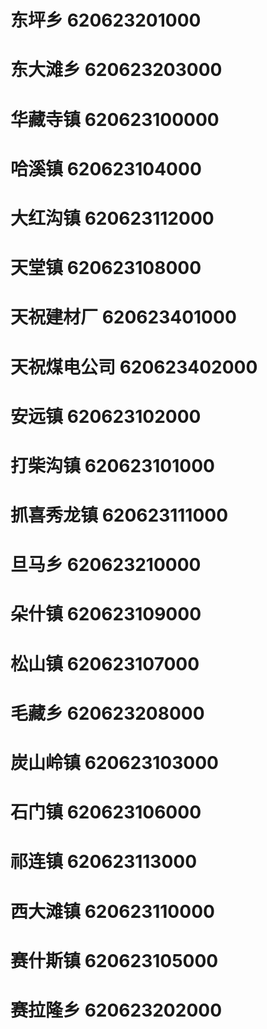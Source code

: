# 东坪乡 620623201000
# 东大滩乡 620623203000
# 华藏寺镇 620623100000
# 哈溪镇 620623104000
# 大红沟镇 620623112000
# 天堂镇 620623108000
# 天祝建材厂 620623401000
# 天祝煤电公司 620623402000
# 安远镇 620623102000
# 打柴沟镇 620623101000
# 抓喜秀龙镇 620623111000
# 旦马乡 620623210000
# 朵什镇 620623109000
# 松山镇 620623107000
# 毛藏乡 620623208000
# 炭山岭镇 620623103000
# 石门镇 620623106000
# 祁连镇 620623113000
# 西大滩镇 620623110000
# 赛什斯镇 620623105000
# 赛拉隆乡 620623202000
